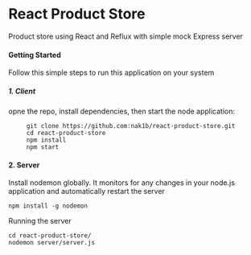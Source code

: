 # React Product Store
Product store using React and Reflux with simple mock Express server

#### Getting Started
Follow this simple steps to run this application on your system

##### 1. Client
opne the repo, install dependencies, then start the node application:

```
	 git clone https://github.com:nak1b/react-product-store.git
	 cd react-product-store
	 npm install
	 npm start
```
	 
#### 2. Server
Install nodemon globally. It monitors for any changes in your node.js application and automatically restart the server 

``` npm install -g nodemon ```

Running the server

```
cd react-product-store/ 
nodemon server/server.js
```
